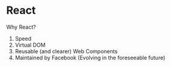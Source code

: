 # React

Why React?
1. Speed
2. Virtual DOM
3. Reusable (and clearer) Web Components
4. Maintained by Facebook (Evolving in the foreseeable future)
